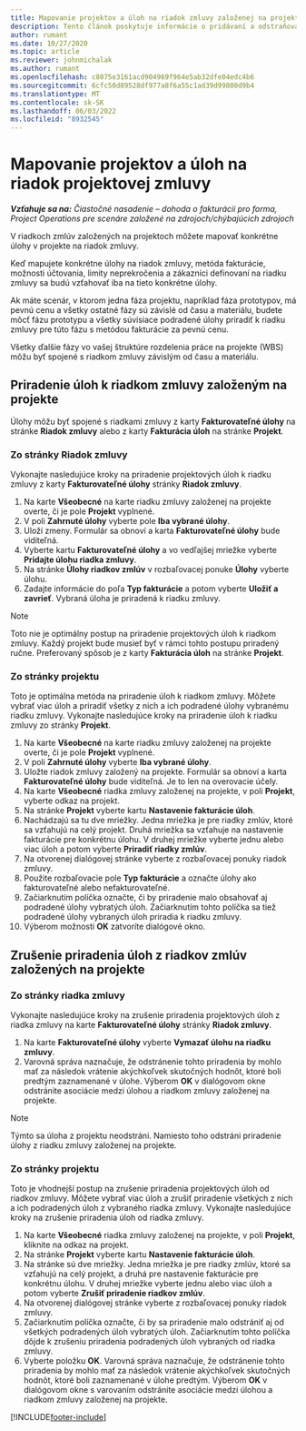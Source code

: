 ```yaml
---
title: Mapovanie projektov a úloh na riadok zmluvy založenej na projekte – čiastočné
description: Tento článok poskytuje informácie o pridávaní a odstraňovaní projektov a úloh do riadku zmluvy.
author: rumant
ms.date: 10/27/2020
ms.topic: article
ms.reviewer: johnmichalak
ms.author: rumant
ms.openlocfilehash: c8075e3161acd904969f964e5ab32dfe04edc4b6
ms.sourcegitcommit: 6cfc50d89528df977a8f6a55c1ad39d99800d9b4
ms.translationtype: MT
ms.contentlocale: sk-SK
ms.lasthandoff: 06/03/2022
ms.locfileid: "8932545"
---
```

# <a name="map-projects-and-tasks-to-a-project-based-contract-line"></a>Mapovanie projektov a úloh na riadok projektovej zmluvy 

_**Vzťahuje sa na:** Čiastočné nasadenie – dohoda o fakturácii pro forma, Project Operations pre scenáre založené na zdrojoch/chýbajúcich zdrojoch_

V riadkoch zmlúv založených na projektoch môžete mapovať konkrétne úlohy v projekte na riadok zmluvy.

Keď mapujete konkrétne úlohy na riadok zmluvy, metóda fakturácie, možnosti účtovania, limity neprekročenia a zákazníci definovaní na riadku zmluvy sa budú vzťahovať iba na tieto konkrétne úlohy.

Ak máte scenár, v ktorom jedna fáza projektu, napríklad fáza prototypov, má pevnú cenu a všetky ostatné fázy sú závislé od času a materiálu, budete môcť fázu prototypu a všetky súvisiace podradené úlohy priradiť k riadku zmluvy pre túto fázu s metódou fakturácie za pevnú cenu.

Všetky ďalšie fázy vo vašej štruktúre rozdelenia práce na projekte (WBS) môžu byť spojené s riadkom zmluvy závislým od času a materiálu.

## <a name="associate-tasks-to-project-based-contract-lines"></a>Priradenie úloh k riadkom zmluvy založeným na projekte

Úlohy môžu byť spojené s riadkami zmluvy z karty **Fakturovateľné úlohy** na stránke **Riadok zmluvy** alebo z karty **Fakturácia úloh** na stránke **Projekt**.

### <a name="from-the-contract-line-page"></a>Zo stránky Riadok zmluvy

Vykonajte nasledujúce kroky na priradenie projektových úloh k riadku zmluvy z karty **Fakturovateľné úlohy** stránky **Riadok zmluvy**.

1. Na karte **Všeobecné** na karte riadku zmluvy založenej na projekte overte, či je pole **Projekt** vyplnené.
2. V poli **Zahrnuté úlohy** vyberte pole **Iba vybrané úlohy**.
3. Uloží zmeny. Formulár sa obnoví a karta **Fakturovateľné úlohy** bude viditeľná.
4. Vyberte kartu **Fakturovateľné úlohy** a vo vedľajšej mriežke vyberte **Pridajte úlohu riadka zmluvy**.
5. Na stránke **Úlohy riadkov zmlúv** v rozbaľovacej ponuke **Úlohy** vyberte úlohu. 
6. Zadajte informácie do poľa **Typ fakturácie** a potom vyberte **Uložiť a zavrieť**. Vybraná úloha je priradená k riadku zmluvy.

> [!NOTE]
> Toto nie je optimálny postup na priradenie projektových úloh k riadkom zmluvy. Každý projekt bude musieť byť v rámci tohto postupu priradený ručne. Preferovaný spôsob je z karty **Fakturácia úloh** na stránke **Projekt**.

### <a name="from-the-project-page"></a>Zo stránky projektu

Toto je optimálna metóda na priradenie úloh k riadkom zmluvy. Môžete vybrať viac úloh a priradiť všetky z nich a ich podradené úlohy vybranému riadku zmluvy. Vykonajte nasledujúce kroky na priradenie úloh k riadku zmluvy zo stránky **Projekt**.

1. Na karte **Všeobecné** na karte riadku zmluvy založenej na projekte overte, či je pole **Projekt** vyplnené.
2. V poli **Zahrnuté úlohy** vyberte **Iba vybrané úlohy**.
3. Uložte riadok zmluvy založený na projekte. Formulár sa obnoví a karta **Fakturovateľné úlohy** bude viditeľná. Je to len na overovacie účely.
4. Na karte **Všeobecné** riadka zmluvy založenej na projekte, v poli **Projekt**, vyberte odkaz na projekt.
5. Na stránke **Projekt** vyberte kartu **Nastavenie fakturácie úloh**.
6. Nachádzajú sa tu dve mriežky. Jedna mriežka je pre riadky zmlúv, ktoré sa vzťahujú na celý projekt. Druhá mriežka sa vzťahuje na nastavenie fakturácie pre konkrétnu úlohu. V druhej mriežke vyberte jednu alebo viac úloh a potom vyberte **Priradiť riadky zmlúv**.
7. Na otvorenej dialógovej stránke vyberte z rozbaľovacej ponuky riadok zmluvy.
8. Použite rozbaľovacie pole **Typ fakturácie** a označte úlohy ako fakturovateľné alebo nefakturovateľné.
9. Začiarknutím políčka označte, či by priradenie malo obsahovať aj podradené úlohy vybratých úloh. Začiarknutím tohto políčka sa tiež podradené úlohy vybraných úloh priradia k riadku zmluvy.
10. Výberom možnosti **OK** zatvoríte dialógové okno.

## <a name="unassociate-tasks-from-project-based-contract-lines"></a>Zrušenie priradenia úloh z riadkov zmlúv založených na projekte

### <a name="from-the-contract-line-page"></a>Zo stránky riadka zmluvy

Vykonajte nasledujúce kroky na zrušenie priradenia projektových úloh z riadka zmluvy na karte **Fakturovateľné úlohy** stránky **Riadok zmluvy**.

1. Na karte **Fakturovateľné úlohy** vyberte **Vymazať úlohu na riadku zmluvy**.
2. Varovná správa naznačuje, že odstránenie tohto priradenia by mohlo mať za následok vrátenie akýchkoľvek skutočných hodnôt, ktoré boli predtým zaznamenané v úlohe. Výberom **OK** v dialógovom okne odstránite asociácie medzi úlohou a riadkom zmluvy založenej na projekte. 

> [!NOTE]
> Týmto sa úloha z projektu neodstráni. Namiesto toho odstráni priradenie úlohy z riadku zmluvy založenej na projekte.

### <a name="from-the-project-page"></a>Zo stránky projektu

Toto je vhodnejší postup na zrušenie priradenia projektových úloh od riadkov zmluvy. Môžete vybrať viac úloh a zrušiť priradenie všetkých z nich a ich podradených úloh z vybraného riadka zmluvy. Vykonajte nasledujúce kroky na zrušenie priradenia úloh od riadka zmluvy.

1. Na karte **Všeobecné** riadka zmluvy založenej na projekte, v poli **Projekt**, kliknite na odkaz na projekt.
2. Na stránke **Projekt** vyberte kartu **Nastavenie fakturácie úloh**.
3. Na stránke sú dve mriežky. Jedna mriežka je pre riadky zmlúv, ktoré sa vzťahujú na celý projekt, a druhá pre nastavenie fakturácie pre konkrétnu úlohu. V druhej mriežke vyberte jednu alebo viac úloh a potom vyberte **Zrušiť priradenie riadkov zmlúv**.
4. Na otvorenej dialógovej stránke vyberte z rozbaľovacej ponuky riadok zmluvy.
5. Začiarknutím políčka označte, či by sa priradenie malo odstrániť aj od všetkých podradených úloh vybratých úloh. Začiarknutím tohto políčka dôjde k zrušeniu priradenia podradených úloh vybraných od riadka zmluvy.
6. Vyberte položku **OK**. Varovná správa naznačuje, že odstránenie tohto priradenia by mohlo mať za následok vrátenie akýchkoľvek skutočných hodnôt, ktoré boli zaznamenané v úlohe predtým. Výberom **OK** v dialógovom okne s varovaním odstránite asociácie medzi úlohou a riadkom zmluvy založenej na projekte.


[!INCLUDE[footer-include](../../includes/footer-banner.md)]
